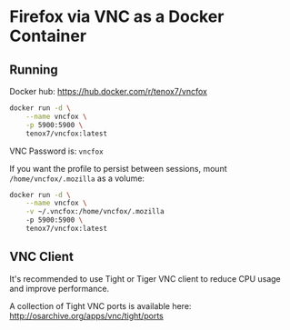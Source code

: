 # Firefox via VNC as a Docker Container


## Running

Docker hub: https://hub.docker.com/r/tenox7/vncfox

```sh
docker run -d \
    --name vncfox \
    -p 5900:5900 \
    tenox7/vncfox:latest
```

VNC Password is: `vncfox`

If you want the profile to persist between sessions, mount `/home/vncfox/.mozilla` as a volume:

```sh
docker run -d \
    --name vncfox \
    -v ~/.vncfox:/home/vncfox/.mozilla
    -p 5900:5900 \
    tenox7/vncfox:latest
```


## VNC Client
It's recommended to use Tight or Tiger VNC client to reduce CPU usage and improve performance.

A collection of Tight VNC ports is available here:
http://osarchive.org/apps/vnc/tight/ports
